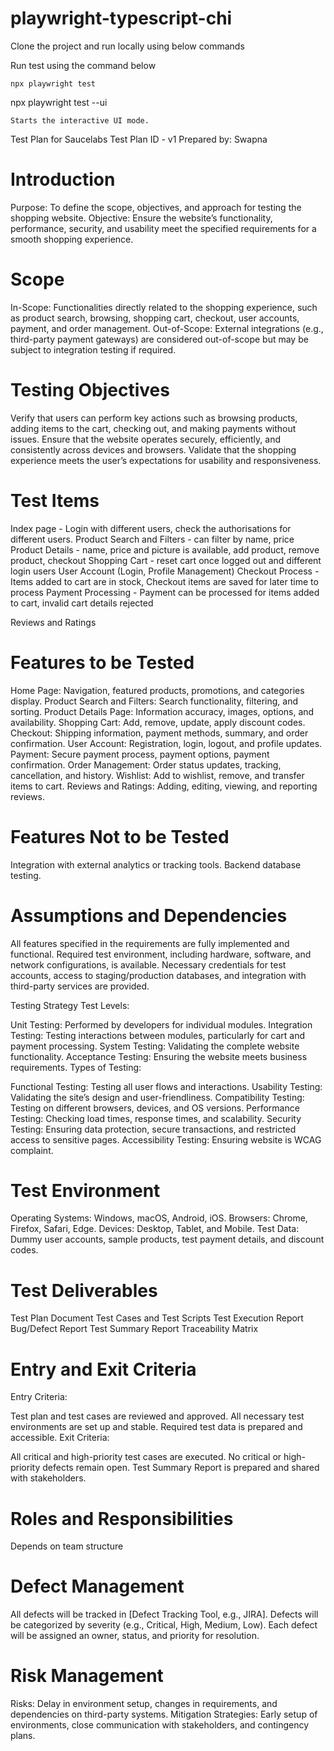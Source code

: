 # playwright-typescript-chi

Clone the project and run locally using below commands

Run test using the command below

    npx playwright test
    

npx playwright test --ui

    Starts the interactive UI mode.

Test Plan for Saucelabs
Test Plan ID - v1
Prepared by: Swapna
# Introduction
Purpose: To define the scope, objectives, and approach for testing the shopping website.
Objective: Ensure the website’s functionality, performance, security, and usability meet the specified requirements for a smooth shopping experience.

# Scope
In-Scope: Functionalities directly related to the shopping experience, such as product search, browsing, shopping cart, checkout, user accounts, payment, and order management.
Out-of-Scope: External integrations (e.g., third-party payment gateways) are considered out-of-scope but may be subject to integration testing if required.

# Testing Objectives
Verify that users can perform key actions such as browsing products, adding items to the cart, checking out, and making payments without issues.
Ensure that the website operates securely, efficiently, and consistently across devices and browsers.
Validate that the shopping experience meets the user’s expectations for usability and responsiveness.

# Test Items

Index page - Login with different users, check the authorisations for different users.
Product Search and Filters - can filter by name, price
Product Details - name, price and picture is available, add product, remove product, checkout
Shopping Cart - reset cart once logged out and different login users
User Account (Login, Profile Management)
Checkout Process - Items added to cart are in stock, Checkout items are saved for later time to process
Payment Processing - Payment can be processed for items added to cart, invalid cart details rejected

Reviews and Ratings
# Features to be Tested
Home Page: Navigation, featured products, promotions, and categories display.
Product Search and Filters: Search functionality, filtering, and sorting.
Product Details Page: Information accuracy, images, options, and availability.
Shopping Cart: Add, remove, update, apply discount codes.
Checkout: Shipping information, payment methods, summary, and order confirmation.
User Account: Registration, login, logout, and profile updates.
Payment: Secure payment process, payment options, payment confirmation.
Order Management: Order status updates, tracking, cancellation, and history.
Wishlist: Add to wishlist, remove, and transfer items to cart.
Reviews and Ratings: Adding, editing, viewing, and reporting reviews.

# Features Not to be Tested
Integration with external analytics or tracking tools.
Backend database testing.

# Assumptions and Dependencies
All features specified in the requirements are fully implemented and functional.
Required test environment, including hardware, software, and network configurations, is available.
Necessary credentials for test accounts, access to staging/production databases, and integration with third-party services are provided.

Testing Strategy
Test Levels:

Unit Testing: Performed by developers for individual modules.
Integration Testing: Testing interactions between modules, particularly for cart and payment processing.
System Testing: Validating the complete website functionality.
Acceptance Testing: Ensuring the website meets business requirements.
Types of Testing:

Functional Testing: Testing all user flows and interactions.
Usability Testing: Validating the site’s design and user-friendliness.
Compatibility Testing: Testing on different browsers, devices, and OS versions.
Performance Testing: Checking load times, response times, and scalability.
Security Testing: Ensuring data protection, secure transactions, and restricted access to sensitive pages.
Accessibility Testing: Ensuring website is WCAG complaint.

# Test Environment
Operating Systems: Windows, macOS, Android, iOS.
Browsers: Chrome, Firefox, Safari, Edge.
Devices: Desktop, Tablet, and Mobile.
Test Data: Dummy user accounts, sample products, test payment details, and discount codes.

# Test Deliverables
Test Plan Document
Test Cases and Test Scripts
Test Execution Report
Bug/Defect Report
Test Summary Report
Traceability Matrix

# Entry and Exit Criteria
Entry Criteria:

Test plan and test cases are reviewed and approved.
All necessary test environments are set up and stable.
Required test data is prepared and accessible.
Exit Criteria:

All critical and high-priority test cases are executed.
No critical or high-priority defects remain open.
Test Summary Report is prepared and shared with stakeholders.

# Roles and Responsibilities
Depends on team structure

# Defect Management
All defects will be tracked in [Defect Tracking Tool, e.g., JIRA].
Defects will be categorized by severity (e.g., Critical, High, Medium, Low).
Each defect will be assigned an owner, status, and priority for resolution.

# Risk Management
Risks: Delay in environment setup, changes in requirements, and dependencies on third-party systems.
Mitigation Strategies: Early setup of environments, close communication with stakeholders, and contingency plans.

